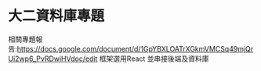 # 大二資料庫專題
相關專題報告:https://docs.google.com/document/d/1GpYBXLOATrXGkmVMCSq49mjQrUi2wp6_PvRDwjHVdoc/edit
框架選用React 並串接後端及資料庫
